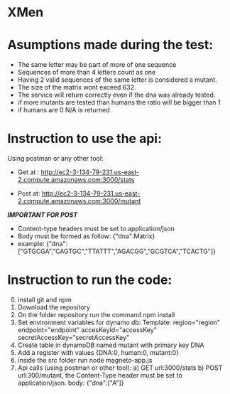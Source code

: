 # XMen

# Asumptions made during the test:

- The same letter may be part of more of one sequence
- Sequences of more than 4 letters count as one
- Having 2 valid sequences of the same letter is considered a mutant.
- The size of the matrix wont exceed 632.
- The service will return correctly even if the dna was already tested.
- if more mutants are tested than humans the ratio will be bigger than 1
- if humans are 0 N/A is returned

# Instruction to use the api:

Using postman or any other tool:
- Get at : http://ec2-3-134-79-231.us-east-2.compute.amazonaws.com:3000/stats

- Post at: http://ec2-3-134-79-231.us-east-2.compute.amazonaws.com:3000/mutant

***IMPORTANT FOR POST*** 

- Content-type headers must be set to application/json
- Body must be formed as follow: {"dna":Matrix}
- example: {"dna":["GTGCGA","CAGTGC","TTATTT","AGACGG","GCGTCA","TCACTG"]}


# Instruction to run the code:

0) install git and npm
1) Download the repository
2) On the folder repository run the command npm install
3) Set environment variables for dynamo db:
Template:
region="region"
endpoint="endpoint"
accesKeyId="accessKey"
secretAccessKey="secretAccessKey"
4) Create table in dynamoDB named mutant with primary key DNA
5) Add a register with values {DNA:0, human:0, mutant:0}
6) inside the src folder run node magneto-app.js
7) Api calls (using postman or other tool):
	a) GET url:3000/stats
	b) POST url:300/mutant, the Content-Type header must be set to application/json. body: {"dna":["A"]}
